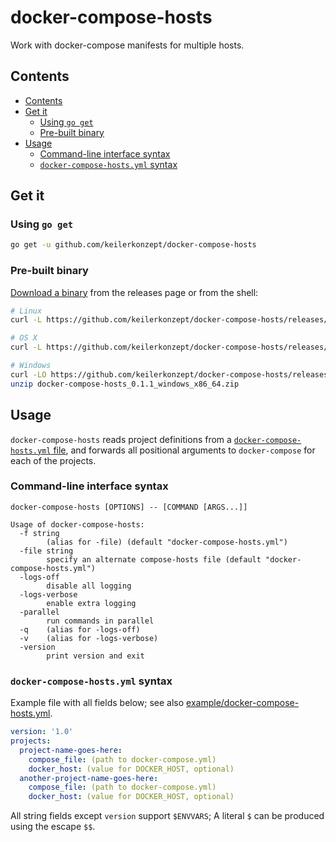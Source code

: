 # docker-compose-hosts

Work with docker-compose manifests for multiple hosts.

## Contents

- [Contents](#contents)
- [Get it](#get-it)
  - [Using `go get`](#using-go-get)
  - [Pre-built binary](#pre-built-binary)
- [Usage](#usage)
  - [Command-line interface syntax](#command-line-interface-syntax)
  - [`docker-compose-hosts.yml` syntax](#docker-compose-hostsyml-syntax)


## Get it

### Using `go get`

```sh
go get -u github.com/keilerkonzept/docker-compose-hosts
```

### Pre-built binary

[Download a binary](https://github.com/keilerkonzept/docker-compose-hosts/releases/latest) from the releases page or from the shell:

```sh
# Linux
curl -L https://github.com/keilerkonzept/docker-compose-hosts/releases/download/0.1.1/docker-compose-hosts_0.1.1_linux_x86_64.tar.gz | tar xz

# OS X
curl -L https://github.com/keilerkonzept/docker-compose-hosts/releases/download/0.1.1/docker-compose-hosts_0.1.1_osx_x86_64.tar.gz | tar xz

# Windows
curl -LO https://github.com/keilerkonzept/docker-compose-hosts/releases/download/0.1.1/docker-compose-hosts_0.1.1_windows_x86_64.zip
unzip docker-compose-hosts_0.1.1_windows_x86_64.zip
```

## Usage

`docker-compose-hosts` reads project definitions from a [`docker-compose-hosts.yml` file](#docker-compose-hostsyml-syntax), and forwards all positional arguments to `docker-compose` for each of the projects.

### Command-line interface syntax

```text
docker-compose-hosts [OPTIONS] -- [COMMAND [ARGS...]]
```

```text
Usage of docker-compose-hosts:
  -f string
    	(alias for -file) (default "docker-compose-hosts.yml")
  -file string
    	specify an alternate compose-hosts file (default "docker-compose-hosts.yml")
  -logs-off
    	disable all logging
  -logs-verbose
    	enable extra logging
  -parallel
    	run commands in parallel
  -q	(alias for -logs-off)
  -v	(alias for -logs-verbose)
  -version
    	print version and exit
```

### `docker-compose-hosts.yml` syntax

Example file with all fields below; see also [example/docker-compose-hosts.yml](example/docker-compose-hosts.yml).

```yaml
version: '1.0'
projects:
  project-name-goes-here:
    compose_file: (path to docker-compose.yml)
    docker_host: (value for DOCKER_HOST, optional)
  another-project-name-goes-here:
    compose_file: (path to docker-compose.yml)
    docker_host: (value for DOCKER_HOST, optional)
```

All string fields except `version` support `$ENVVARS`; A literal `$` can be produced using the escape `$$`.
